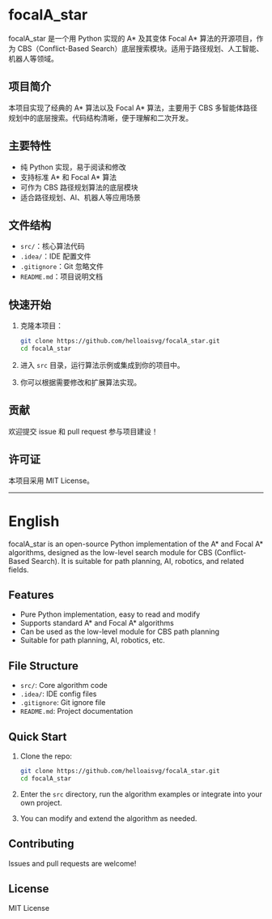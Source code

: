# focalA_star

focalA_star 是一个用 Python 实现的 A* 及其变体 Focal A* 算法的开源项目，作为 CBS（Conflict-Based Search）底层搜索模块。适用于路径规划、人工智能、机器人等领域。

## 项目简介

本项目实现了经典的 A* 算法以及 Focal A* 算法，主要用于 CBS 多智能体路径规划中的底层搜索。代码结构清晰，便于理解和二次开发。

## 主要特性

- 纯 Python 实现，易于阅读和修改
- 支持标准 A* 和 Focal A* 算法
- 可作为 CBS 路径规划算法的底层模块
- 适合路径规划、AI、机器人等应用场景

## 文件结构

- `src/`：核心算法代码
- `.idea/`：IDE 配置文件
- `.gitignore`：Git 忽略文件
- `README.md`：项目说明文档

## 快速开始

1. 克隆本项目：

   ```bash
   git clone https://github.com/helloaisvg/focalA_star.git
   cd focalA_star
   ```

2. 进入 `src` 目录，运行算法示例或集成到你的项目中。

3. 你可以根据需要修改和扩展算法实现。

## 贡献

欢迎提交 issue 和 pull request 参与项目建设！

## 许可证

本项目采用 MIT License。

---

# English

focalA_star is an open-source Python implementation of the A* and Focal A* algorithms, designed as the low-level search module for CBS (Conflict-Based Search). It is suitable for path planning, AI, robotics, and related fields.

## Features

- Pure Python implementation, easy to read and modify
- Supports standard A* and Focal A* algorithms
- Can be used as the low-level module for CBS path planning
- Suitable for path planning, AI, robotics, etc.

## File Structure

- `src/`: Core algorithm code
- `.idea/`: IDE config files
- `.gitignore`: Git ignore file
- `README.md`: Project documentation

## Quick Start

1. Clone the repo:

   ```bash
   git clone https://github.com/helloaisvg/focalA_star.git
   cd focalA_star
   ```

2. Enter the `src` directory, run the algorithm examples or integrate into your own project.

3. You can modify and extend the algorithm as needed.

## Contributing

Issues and pull requests are welcome!

## License

MIT License
